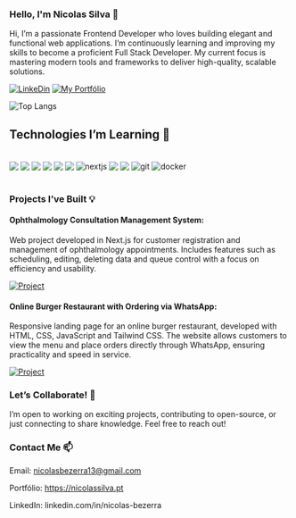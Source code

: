 ### Hello, I'm Nicolas Silva 👋

Hi, I’m a passionate Frontend Developer who loves building elegant and functional web applications. I’m continuously learning and improving my skills to become a proficient Full Stack Developer. My current focus is mastering modern tools and frameworks to deliver high-quality, scalable solutions.

[![LinkeDin](https://img.shields.io/badge/LinkedIn-0077B5?style=for-the-badge&logo=linkedin&logoColor=white)](https://www.linkedin.com/in/nicolas-bezerra)
[![My Portfólio](https://img.shields.io/badge/my_portfólio-0A0A0A?style=for-the-badge&logo=&logoColor=white)](https://nicolassilva.pt)

![Top Langs](https://github-readme-stats.vercel.app/api/top-langs/?username=NicolasBe23&size_weight=0.5&count_weight=0.5&theme=dracula)

## Technologies I’m Learning 🚀

<div style="display: inline_block"><br/>
    <img align="center" alt"html5" src="https://img.shields.io/badge/HTML5-E34F26?style=for-the-badge&logo=html5&logoColor=white">
    <img align="center" alt"css" src="https://img.shields.io/badge/CSS3-1572B6?style=for-the-badge&logo=css3&logoColor=white">
    <img align="center" alt"javascript" src="https://img.shields.io/badge/JavaScript-F7DF1E?style=for-the-badge&logo=javascript&logoColor=black">
    <img align="center" alt"typescript" src="https://img.shields.io/badge/TypeScript-007ACC?style=for-the-badge&logo=typescript&logoColor=white">
    <img align="center" alt"nodejs" src="https://img.shields.io/badge/Node.js-43853D?style=for-the-badge&logo=node.js&logoColor=white">
    <img align="center" alt"react" src="https://img.shields.io/badge/React-20232A?style=for-the-badge&logo=react&logoColor=61DAFB">
    <img align="center" alt="nextjs" src="https://img.shields.io/badge/Next.js-000000?style=for-the-badge&logo=next.js&logoColor=white">
    <img align="center" alt"tailwind" src="https://img.shields.io/badge/Tailwind_CSS-38B2AC?style=for-the-badge&logo=tailwind-css&logoColor=white">
    <img align="center" alt"postgresql" src="https://img.shields.io/badge/PostgreSQL-316192?style=for-the-badge&logo=postgresql&logoColor=white">
    <img align="center" alt="git" src="https://img.shields.io/badge/Git-F05032?style=for-the-badge&logo=git&logoColor=white">
    <img align="center" alt="docker" src="https://img.shields.io/badge/Docker-2496ED?style=for-the-badge&logo=docker&logoColor=white">
</div><br/>

### Projects I’ve Built 💡
#### Ophthalmology Consultation Management System:
 Web project developed in Next.js for customer registration and management of ophthalmology appointments. Includes features such as scheduling, editing, deleting data and queue control with a focus on efficiency and usability.
 
 [![Project](https://img.shields.io/badge/Check_out_the_project-0077B5?style=for-the-badge&logo=linkedin&logoColor=white)](https://eyeconnect.netlify.app)<br/>

 #### Online Burger Restaurant with Ordering via WhatsApp:
Responsive landing page for an online burger restaurant, developed with HTML, CSS, JavaScript and Tailwind CSS. The website allows customers to view the menu and place orders directly through WhatsApp, ensuring practicality and speed in service.

[![Project](https://img.shields.io/badge/Check_out_the_project-0077B5?style=for-the-badge&logo=linkedin&logoColor=white)](https://project-one-ten-alpha.vercel.app)

### Let’s Collaborate! 🤝
I’m open to working on exciting projects, contributing to open-source, or just connecting to share knowledge. Feel free to reach out!

### Contact Me 📫
Email: nicolasbezerra13@gmail.com

Portfólio: https://nicolassilva.pt

LinkedIn: linkedin.com/in/nicolas-bezerra
